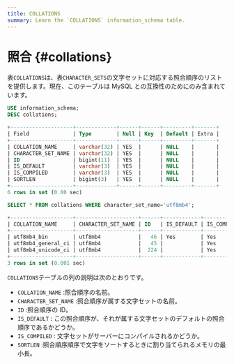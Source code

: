```yaml
---
title: COLLATIONS
summary: Learn the `COLLATIONS` information_schema table.
---
```


# 照合 {#collations}

表`COLLATIONS`は、表`CHARACTER_SETS`の文字セットに対応する照合順序のリストを提供します。現在、このテーブルは MySQL との互換性のためにのみ含まれています。


```sql
USE information_schema;
DESC collations;
```

```sql
+--------------------+-------------+------+------+---------+-------+
| Field              | Type        | Null | Key  | Default | Extra |
+--------------------+-------------+------+------+---------+-------+
| COLLATION_NAME     | varchar(32) | YES  |      | NULL    |       |
| CHARACTER_SET_NAME | varchar(32) | YES  |      | NULL    |       |
| ID                 | bigint(11)  | YES  |      | NULL    |       |
| IS_DEFAULT         | varchar(3)  | YES  |      | NULL    |       |
| IS_COMPILED        | varchar(3)  | YES  |      | NULL    |       |
| SORTLEN            | bigint(3)   | YES  |      | NULL    |       |
+--------------------+-------------+------+------+---------+-------+
6 rows in set (0.00 sec)
```


```sql
SELECT * FROM collations WHERE character_set_name='utf8mb4';
```

```sql
+--------------------+--------------------+------+------------+-------------+---------+
| COLLATION_NAME     | CHARACTER_SET_NAME | ID   | IS_DEFAULT | IS_COMPILED | SORTLEN |
+--------------------+--------------------+------+------------+-------------+---------+
| utf8mb4_bin        | utf8mb4            |   46 | Yes        | Yes         |       1 |
| utf8mb4_general_ci | utf8mb4            |   45 |            | Yes         |       1 |
| utf8mb4_unicode_ci | utf8mb4            |  224 |            | Yes         |       1 |
+--------------------+--------------------+------+------------+-------------+---------+
3 rows in set (0.001 sec)
```

`COLLATIONS`テーブルの列の説明は次のとおりです。

-   `COLLATION_NAME` :照合順序の名前。
-   `CHARACTER_SET_NAME` :照合順序が属する文字セットの名前。
-   `ID` :照合順序の ID。
-   `IS_DEFAULT` : この照合順序が、それが属する文字セットのデフォルトの照合順序であるかどうか。
-   `IS_COMPILED` : 文字セットがサーバーにコンパイルされるかどうか。
-   `SORTLEN` :照合順序順序で文字をソートするときに割り当てられるメモリの最小長。
